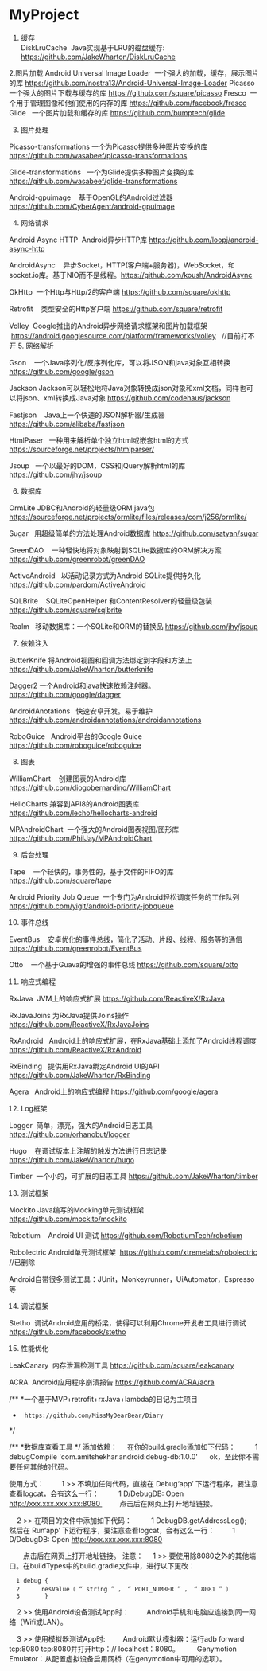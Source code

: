 # MyProject
1. 缓存  
DiskLruCache  Java实现基于LRU的磁盘缓存: https://github.com/JakeWharton/DiskLruCache

2.图片加载
Android Universal Image Loader  一个强大的加载，缓存，展示图片的库 https://github.com/nostra13/Android-Universal-Image-Loader
Picasso 一个强大的图片下载与缓存的库 https://github.com/square/picasso
Fresco  一个用于管理图像和他们使用的内存的库   https://github.com/facebook/fresco
Glide   一个图片加载和缓存的库  https://github.com/bumptech/glide

3. 图片处理

Picasso-transformations 一个为Picasso提供多种图片变换的库  https://github.com/wasabeef/picasso-transformations

Glide-transformations   一个为Glide提供多种图片变换的库 https://github.com/wasabeef/glide-transformations

Android-gpuimage    基于OpenGL的Android过滤器 https://github.com/CyberAgent/android-gpuimage

4. 网络请求

Android Async HTTP  Android异步HTTP库 https://github.com/loopj/android-async-http

AndroidAsync    异步Socket，HTTP(客户端+服务器)，WebSocket，和socket.io库。基于NIO而不是线程。https://github.com/koush/AndroidAsync

OkHttp  一个Http与Http/2的客户端 https://github.com/square/okhttp

Retrofit    类型安全的Http客户端 https://github.com/square/retrofit

Volley  Google推出的Android异步网络请求框架和图片加载框架  https://android.googlesource.com/platform/frameworks/volley    //目前打不开
5. 网络解析

Gson    一个Java序列化/反序列化库，可以将JSON和java对象互相转换  https://github.com/google/gson

Jackson Jackson可以轻松地将Java对象转换成json对象和xml文档，同样也可以将json、xml转换成Java对象  https://github.com/codehaus/jackson

Fastjson    Java上一个快速的JSON解析器/生成器  https://github.com/alibaba/fastjson

HtmlPaser   一种用来解析单个独立html或嵌套html的方式 https://sourceforge.net/projects/htmlparser/

Jsoup   一个以最好的DOM，CSS和jQuery解析html的库  https://github.com/jhy/jsoup

6. 数据库

OrmLite JDBC和Android的轻量级ORM java包  https://sourceforge.net/projects/ormlite/files/releases/com/j256/ormlite/

Sugar   用超级简单的方法处理Android数据库  https://github.com/satyan/sugar

GreenDAO    一种轻快地将对象映射到SQLite数据库的ORM解决方案  https://github.com/greenrobot/greenDAO

ActiveAndroid   以活动记录方式为Android SQLite提供持久化  https://github.com/pardom/ActiveAndroid

SQLBrite    SQLiteOpenHelper 和ContentResolver的轻量级包装   https://github.com/square/sqlbrite

Realm   移动数据库：一个SQLite和ORM的替换品   https://github.com/jhy/jsoup
 
7. 依赖注入

ButterKnife 将Android视图和回调方法绑定到字段和方法上 https://github.com/JakeWharton/butterknife

Dagger2 一个Android和java快速依赖注射器。https://github.com/google/dagger

AndroidAnotations   快速安卓开发。易于维护  https://github.com/androidannotations/androidannotations

RoboGuice   Android平台的Google Guice  https://github.com/roboguice/roboguice

8. 图表

WilliamChart    创建图表的Android库 https://github.com/diogobernardino/WilliamChart

HelloCharts 兼容到API8的Android图表库 https://github.com/lecho/hellocharts-android

MPAndroidChart  一个强大的Android图表视图/图形库 https://github.com/PhilJay/MPAndroidChart

9. 后台处理

Tape    一个轻快的，事务性的，基于文件的FIFO的库  https://github.com/square/tape

Android Priority Job Queue  一个专门为Android轻松调度任务的工作队列 https://github.com/yigit/android-priority-jobqueue

10. 事件总线
 
EventBus    安卓优化的事件总线，简化了活动、片段、线程、服务等的通信  https://github.com/greenrobot/EventBus

Otto    一个基于Guava的增强的事件总线  https://github.com/square/otto

11. 响应式编程

RxJava  JVM上的响应式扩展 https://github.com/ReactiveX/RxJava

RxJavaJoins 为RxJava提供Joins操作 https://github.com/ReactiveX/RxJavaJoins

RxAndroid   Android上的响应式扩展，在RxJava基础上添加了Android线程调度 https://github.com/ReactiveX/RxAndroid

RxBinding   提供用RxJava绑定Android UI的API  https://github.com/JakeWharton/RxBinding

Agera   Android上的响应式编程  https://github.com/google/agera

12. Log框架

Logger  简单，漂亮，强大的Android日志工具  https://github.com/orhanobut/logger

Hugo    在调试版本上注解的触发方法进行日志记录  https://github.com/JakeWharton/hugo

Timber  一个小的，可扩展的日志工具 https://github.com/JakeWharton/timber

13. 测试框架

Mockito Java编写的Mocking单元测试框架  https://github.com/mockito/mockito

Robotium    Android UI 测试  https://github.com/RobotiumTech/robotium

Robolectric Android单元测试框架  https://github.com/xtremelabs/robolectric //已删除

Android自带很多测试工具：JUnit，Monkeyrunner，UiAutomator，Espresso等   

14. 调试框架

Stetho  调试Android应用的桥梁，使得可以利用Chrome开发者工具进行调试  https://github.com/facebook/stetho

15. 性能优化

LeakCanary  内存泄漏检测工具   https://github.com/square/leakcanary

ACRA  Android应用程序崩溃报告  https://github.com/ACRA/acra

/**
*一个基于MVP+retrofit+rxJava+lambda的日记为主项目
*      https://github.com/MissMyDearBear/Diary
*/

/**
*数据库查看工具
*/
添加依赖：
    在你的build.gradle添加如下代码：
         1 debugCompile 'com.amitshekhar.android:debug-db:1.0.0' 
    ok，至此你不需要任何其他的代码。

使用方式：    
    1 >> 不填加任何代码，直接在 Debug‘app’ 下运行程序，要注意查看logcat，会有这么一行：
         1 D/DebugDB: Open http://xxx.xxx.xxx.xxx:8080 
        点击后在网页上打开地址链接。

    2 >> 在项目的文件中添加如下代码：
         1 DebugDB.getAddressLog(); 
    然后在 Run‘app’ 下运行程序，要注意查看logcat，会有这么一行：
        1 D/DebugDB: Open http://xxx.xxx.xxx.xxx:8080

　　点击后在网页上打开地址链接。
注意：
    1 >> 要使用除8080之外的其他端口。在buildTypes中的build.gradle文件中，进行以下更改：

      1 debug {
      2      resValue（ “ string ” ， “ PORT_NUMBER ” ， “ 8081 ” ）
      3       }
      
    2 >> 使用Android设备测试App时：
        Android手机和电脑应连接到同一网络（Wifi或LAN）。

    3 >> 使用模拟器测试App时:
        Android默认模拟器：运行adb forward tcp:8080 tcp:8080并打开http：// localhost：8080。
        Genymotion Emulator：从配置虚拟设备启用网桥（在genymotion中可用的选项）。
